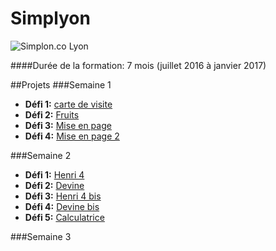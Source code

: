 # Simplyon
![Simplon.co Lyon](http://lyon.simplon.co/wp-content/uploads/2015/08/142326-Simplon-logo-simplon.lyon-polygone-300x229.jpg)

####Durée de la formation:
7 mois (juillet 2016 à janvier 2017)

##Projets
###Semaine 1
* **Défi 1:** [carte de visite](https://github.com/myrNG/Simplyon/tree/master/_carte-visite)
* **Défi 2:** [Fruits](https://github.com/myrNG/Simplyon/tree/master/_fruits)
* **Défi 3:** [Mise en page](https://github.com/myrNG/Simplyon/tree/master/_defi3)
* **Défi 4:** [Mise en page 2](https://github.com/myrNG/Simplyon/tree/master/_defi4)

###Semaine 2
* **Défi 1:** [Henri 4](https://github.com/simplyon2/exemples/blob/master/4-intro-js/chevalblanc-suite.html)
* **Défi 2:** [Devine](https://github.com/myrNG/Simplyon/blob/master/Semaine2/js/devine.html)
* **Défi 3:** [Henri 4 bis](https://github.com/myrNG/Simplyon/blob/master/Semaine2/js/henri4bis.html)
* **Défi 4:** [Devine bis](https://github.com/myrNG/Simplyon/blob/master/Semaine2/js/random.html)
* **Défi 5:** [Calculatrice](https://github.com/myrNG/Simplyon/blob/master/Semaine2/js/calculatrice.html)



###Semaine 3
